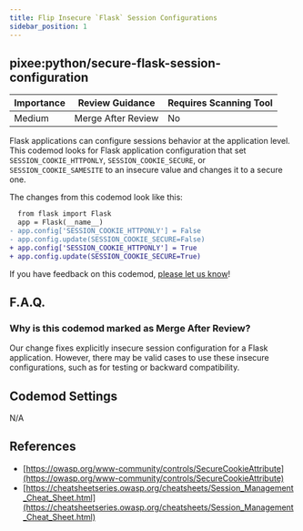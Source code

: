 ```yaml
---
title: Flip Insecure `Flask` Session Configurations
sidebar_position: 1
---
```


## pixee:python/secure-flask-session-configuration

| Importance | Review Guidance     | Requires Scanning Tool |
|------------|---------------------|------------------------|
| Medium     | Merge After Review  | No                     |

Flask applications can configure sessions behavior at the application level. 
This codemod looks for Flask application configuration that set `SESSION_COOKIE_HTTPONLY`, `SESSION_COOKIE_SECURE`, or `SESSION_COOKIE_SAMESITE` to an insecure value and changes it to a secure one.

The changes from this codemod look like this:

```diff
  from flask import Flask
  app = Flask(__name__)
- app.config['SESSION_COOKIE_HTTPONLY'] = False
- app.config.update(SESSION_COOKIE_SECURE=False)
+ app.config['SESSION_COOKIE_HTTPONLY'] = True
+ app.config.update(SESSION_COOKIE_SECURE=True)
```

If you have feedback on this codemod, [please let us know](mailto:feedback@pixee.ai)!

## F.A.Q.

### Why is this codemod marked as Merge After Review?

Our change fixes explicitly insecure session configuration for a Flask application. However, there may be valid cases to use these insecure configurations, such as for testing or backward compatibility.

## Codemod Settings

N/A

## References

* [https://owasp.org/www-community/controls/SecureCookieAttribute](https://owasp.org/www-community/controls/SecureCookieAttribute)
* [https://cheatsheetseries.owasp.org/cheatsheets/Session_Management_Cheat_Sheet.html](https://cheatsheetseries.owasp.org/cheatsheets/Session_Management_Cheat_Sheet.html)
